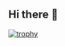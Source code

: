 ## Hi there 👋
[![trophy](https://github-profile-trophy.vercel.app/?username=NguyenSonhoa)](https://github.com/NguyenSonhoa/github-profile-trophy)
<!--
**NguyenSonhoa/NguyenSonhoa** is a ✨ _special_ ✨ repository because its `README.md` (this file) appears on your GitHub profile.

Here are some ideas to get you started:

- 🔭 I’m currently working on ...
- 🌱 I’m currently learning ...
- 👯 I’m looking to collaborate on ...
- 🤔 I’m looking for help with ...
- 💬 Ask me about ...
- 📫 How to reach me: ...
- 😄 Pronouns: ...
- ⚡ Fun fact: ...
-->
